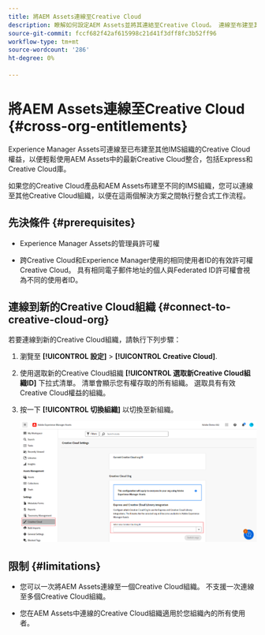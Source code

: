 ```yaml
---
title: 將AEM Assets連線至Creative Cloud
description: 瞭解如何設定AEM Assets並將其連結至Creative Cloud。 連線至布建至其他IMS組織的Creative Cloud權利，以便輕鬆使用AEM Assets中的最新Creative Cloud整合，包括Express和Creative Cloud庫。
source-git-commit: fccf682f42af615998c21d41f3dff8fc3b52ff96
workflow-type: tm+mt
source-wordcount: '286'
ht-degree: 0%

---
```


# 將AEM Assets連線至Creative Cloud  {#cross-org-entitlements}

Experience Manager Assets可連線至已布建至其他IMS組織的Creative Cloud權益，以便輕鬆使用AEM Assets中的最新Creative Cloud整合，包括Express和Creative Cloud庫。

如果您的Creative Cloud產品和AEM Assets布建至不同的IMS組織，您可以連線至其他Creative Cloud組織，以便在這兩個解決方案之間執行整合式工作流程。

## 先決條件 {#prerequisites}

* Experience Manager Assets的管理員許可權

* 跨Creative Cloud和Experience Manager使用的相同使用者ID的有效許可權Creative Cloud。 具有相同電子郵件地址的個人與Federated ID許可權會視為不同的使用者ID。

## 連線到新的Creative Cloud組織 {#connect-to-creative-cloud-org}

若要連線到新的Creative Cloud組織，請執行下列步驟：

1. 瀏覽至 **[!UICONTROL 設定]** > **[!UICONTROL Creative Cloud]**.

1. 使用選取新的Creative Cloud組織 **[!UICONTROL 選取新Creative Cloud組織ID]** 下拉式清單。 清單會顯示您有權存取的所有組織。 選取具有有效Creative Cloud權益的組織。

1. 按一下 **[!UICONTROL 切換組織]** 以切換至新組織。

   ![跨組織權益](assets/cross-org-entitlements.png)

## 限制 {#limitations}

* 您可以一次將AEM Assets連線至一個Creative Cloud組織。 不支援一次連線至多個Creative Cloud組織。

* 您在AEM Assets中連線的Creative Cloud組織適用於您組織內的所有使用者。

